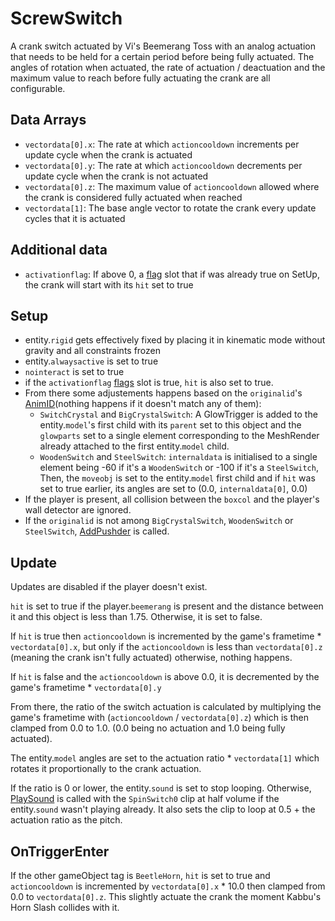 # ScrewSwitch
A crank switch actuated by Vi's Beemerang Toss with an analog actuation that needs to be held for a certain period before being fully actuated. The angles of rotation when actuated, the rate of actuation / deactuation and the maximum value to reach before fully actuating the crank are all configurable.

## Data Arrays
- `vectordata[0].x`: The rate at which `actioncooldown` increments per update cycle when the crank is actuated
- `vectordata[0].y`: The rate at which `actioncooldown` decrements per update cycle when the crank is not actuated
- `vectordata[0].z`: The maximum value of `actioncooldown` allowed where the crank is considered fully actuated when reached
- `vectordata[1]`: The base angle vector to rotate the crank every update cycles that it is actuated

## Additional data
- `activationflag`: If above 0, a [flag](../../../Flags%20arrays/flags.md) slot that if was already true on SetUp, the crank will start with its `hit` set to true

## Setup
- entity.`rigid` gets effectively fixed by placing it in kinematic mode without gravity and all constraints frozen 
- entity.`alwaysactive` is set to true
- `nointeract` is set to true
- if the `activationflag` [flags](../../../Flags%20arrays/flags.md) slot is true, `hit` is also set to true.
- From there some adjustements happens based on the `originalid`'s [AnimID](../../../Enums%20and%20IDs/AnimIDs.md)(nothing happens if it doesn't match any of them):
  - `SwitchCrystal` and `BigCrystalSwitch`: A GlowTrigger is added to the entity.`model`'s first child with its `parent` set to this object and the `glowparts` set to a single element corresponding to the MeshRender already attached to the first entity.`model` child.
  - `WoodenSwitch` and `SteelSwitch`: `internaldata` is initialised to a single element being -60 if it's a `WoodenSwitch` or -100 if it's a `SteelSwitch`, Then, the `moveobj` is set to the entity.`model` first child and if `hit` was set to true earlier, its angles are set to (0.0, `internaldata[0]`, 0.0)
- If the player is present, all collision between the `boxcol` and the player's wall detector are ignored.
- If the `originalid` is not among `BigCrystalSwitch`, `WoodenSwitch` or `SteelSwitch`, [AddPushder](../Notable%20methods/AddPusher.md) is called.

## Update
Updates are disabled if the player doesn't exist.

`hit` is set to true if the player.`beemerang` is present and the distance between it and this object is less than 1.75. Otherwise, it is set to false.

If `hit` is true then `actioncooldown` is incremented by the game's frametime * `vectordata[0].x`, but only if the `actioncooldown` is less than `vectordata[0].z` (meaning the crank isn't fully actuated) otherwise, nothing happens.

If `hit` is false and the `actioncooldown` is above 0.0, it is decremented by the game's frametime * `vectordata[0].y`

From there, the ratio of the switch actuation is calculated by multiplying the game's frametime with (`actioncooldown` / `vectordata[0].z`) which is then clamped from 0.0 to 1.0. (0.0 being no actuation and 1.0 being fully actuated).

The entity.`model` angles are set to the actuation ratio * `vectordata[1]` which rotates it proportionally to the crank actuation.

If the ratio is 0 or lower, the entity.`sound` is set to stop looping. Otherwise, [PlaySound](../../EntityControl/EntityControl%20Methods.md#PlaySound) is called with the `SpinSwitch0` clip at half volume if the entity.`sound` wasn't playing already. It also sets the clip to loop at 0.5 + the actuation ratio as the pitch.

## OnTriggerEnter
If the other gameObject tag is `BeetleHorn`, `hit` is set to true and `actioncooldown` is incremented by `vectordata[0].x` * 10.0 then clamped from 0.0 to `vectordata[0].z`. This slightly actuate the crank the moment Kabbu's Horn Slash collides with it.

